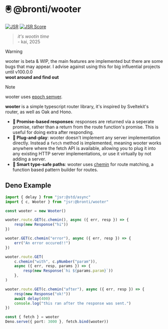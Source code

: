 # 🖲️ @bronti/wooter


[![JSR](https://jsr.io/badges/@bronti/wooter)](https://jsr.io/@bronti/wooter)
[![JSR Score](https://jsr.io/badges/@bronti/wooter/score)](https://jsr.io/@bronti/wooter)

> _it's wootin time_\
> \- kai, 2025

> [!WARNING]
> wooter is beta & WIP, the main features are implemented but there are some
> bugs that may appear. I advise against using this for big influential projects
> until v100.0.0\
> **woot around and find out**

> [!NOTE]
> wooter uses [epoch semver](https://antfu.me/posts/epoch-semver).


**wooter** is a simple typescript router library, it's inspired by Sveltekit's
router, as well as Oak and Hono.

- **🔁 Promise-based responses**: responses are returned via a seperate promise,
  rather than a return from the route function's promise. This is useful for
  doing extra after responding.
- **🔌 Plug-and-play**: wooter doesn't implement any server implementation directly.
  Instead a `fetch` method is implemented, meaning wooter works anywhere where
  the fetch API is available, allowing you to plug it into any existing HTTP
  server implementations, or use it virtually by not adding a server.
- **🧠 Smart type-safe paths**: wooter uses [chemin](https://jsr.io/@dldc/chemin)
  for route matching, a function based pattern builder for routes.

## Deno Example

```ts
import { delay } from "jsr:@std/async"
import { c, Wooter } from "jsr:@bronti/wooter"

const wooter = new Wooter()

wooter.route.GET(c.chemin(), async ({ err, resp }) => {
	resp(new Response("hi"))
})

wooter.GET(c.chemin("error"), async ({ err, resp }) => {
	err("An error occured!!")
})

wooter.route.GET(
	c.chemin("with", c.pNumber("param")),
	async ({ err, resp, params }) => {
		resp(new Response(`hi ${params.param}`))
	},
)

wooter.route.GET(c.chemin("after"), async ({ err, resp }) => {
	resp(new Response("ok!"))
	await delay(400)
	console.log("this ran after the response was sent.")
})

const { fetch } = wooter
Deno.serve({ port: 3000 }, fetch.bind(wooter))
```
